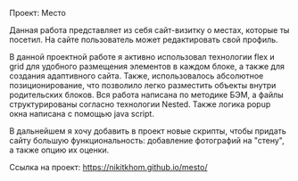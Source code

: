 Проект: Место

Данная работа представляет из себя сайт-визитку о местах, которые ты посетил. На сайте пользователь может редактировать свой профиль.

В данной проектной работе я активно использовал технологии flex и grid для удобного размещения элементов в каждом блоке, а также для создания адаптивного сайта. Также, использовалось абсолютное позиционирование, что позволило легко разместить объекты внутри родительских блоков. Вся работа написана по методике БЭМ, а файлы структурированы согласно технологии Nested. Также логика popup окна написана с помощью java script.

В дальнейшем я хочу добавить в проект новые скрипты, чтобы придать сайту большую функциональность: добавление фотографий на "стену", а также опцию их оценки.


Ссылка на проект: https://nikitkhom.github.io/mesto/